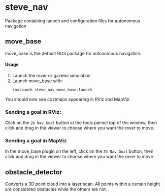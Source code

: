 # steve_nav
Package containing launch and configuration files for autonomous navigation

## move_base
move_base is the default ROS package for autonomous navigation.
#### Usage
1. Launch the rover or gazebo simulation
2. Launch move_base with:
    ```bash
    roslaunch steve_nav move_base.launch
    ```
You should now see costmaps appearing in RViz and MapViz.

### Sending a goal in RViz:
Click on the `2D Nav Goal` button at the tools pannel top of the window, then click and drag in the viewer to choose where you want the rover to move.

### Sending a goal in MapViz
In the move_base plugin on the left, click on the `2D Nav Goal` button, then click and drag in the viewer to choose where you want the rover to move.

## obstacle_detector
Converts a 3D point cloud into a laser scan. All points within a certain height are considered obstacles while the others are not.